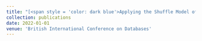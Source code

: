 ```yaml
---
title: "[<span style = 'color: dark blue'>Applying the Shuffle Model of Differential Privacy to Vector Aggregation </span>](https://arxiv.org/abs/2112.05464)[<span style = 'color: green'>[Download PDF]</span>](/files/2112.05464v3.pdf)"
collection: publications
date: 2022-01-01
venue: 'British International Conference on Databases'
---
```


